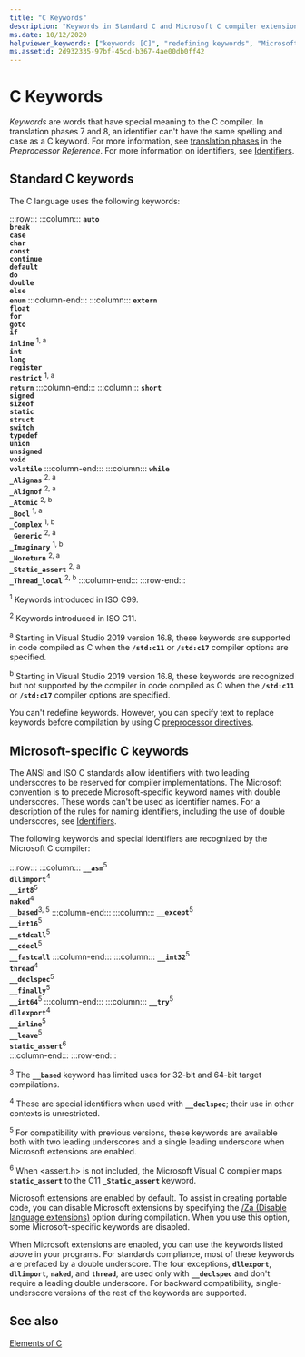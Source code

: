 ```yaml
---
title: "C Keywords"
description: "Keywords in Standard C and Microsoft C compiler extensions."
ms.date: 10/12/2020
helpviewer_keywords: ["keywords [C]", "redefining keywords", "Microsoft-specific keywords"]
ms.assetid: 2d932335-97bf-45cd-b367-4ae00db0ff42
---
```

# C Keywords

*Keywords* are words that have special meaning to the C compiler. In translation phases 7 and 8, an identifier can't have the same spelling and case as a C keyword. For more information, see [translation phases](../preprocessor/phases-of-translation.md) in the *Preprocessor Reference*. For more information on identifiers, see [Identifiers](../c-language/c-identifiers.md).

## Standard C keywords

The C language uses the following keywords:

:::row:::
    :::column:::
        **`auto`**\
        **`break`**\
        **`case`**\
        **`char`**\
        **`const`**\
        **`continue`**\
        **`default`**\
        **`do`**\
        **`double`**\
        **`else`**\
        **`enum`**
    :::column-end:::
    :::column:::
        **`extern`**\
        **`float`**\
        **`for`**\
        **`goto`**\
        **`if`**\
        **`inline`** <sup>1, a</sup>\
        **`int`**\
        **`long`**\
        **`register`**\
        **`restrict`** <sup>1, a</sup>\
        **`return`**
    :::column-end:::
    :::column:::
        **`short`**\
        **`signed`**\
        **`sizeof`**\
        **`static`**\
        **`struct`**\
        **`switch`**\
        **`typedef`**\
        **`union`**\
        **`unsigned`**\
        **`void`**\
        **`volatile`**
    :::column-end:::
    :::column:::
        **`while`**\
        **`_Alignas`** <sup>2, a</sup>\
        **`_Alignof`** <sup>2, a</sup>\
        **`_Atomic`** <sup>2, b</sup>\
        **`_Bool`** <sup>1, a</sup>\
        **`_Complex`** <sup>1, b</sup>\
        **`_Generic`** <sup>2, a</sup>\
        **`_Imaginary`** <sup>1, b</sup>\
        **`_Noreturn`** <sup>2, a</sup>\
        **`_Static_assert`** <sup>2, a</sup>\
        **`_Thread_local`** <sup>2, b</sup>
    :::column-end:::
:::row-end:::

<sup>1</sup>  Keywords introduced in ISO C99.

<sup>2</sup>   Keywords introduced in ISO C11.

<sup>a</sup>  Starting in Visual Studio 2019 version 16.8, these keywords are supported in code compiled as C when the **`/std:c11`** or **`/std:c17`** compiler options are specified.

<sup>b</sup>  Starting in Visual Studio 2019 version 16.8, these keywords are recognized but not supported by the compiler in code compiled as C when the **`/std:c11`** or **`/std:c17`** compiler options are specified.

You can't redefine keywords. However, you can specify text to replace keywords before compilation by using C [preprocessor directives](../preprocessor/preprocessor-directives.md).

## Microsoft-specific C keywords

The ANSI and ISO C standards allow identifiers with two leading underscores to be reserved for compiler implementations. The Microsoft convention is to precede Microsoft-specific keyword names with double underscores. These words can't be used as identifier names. For a description of the rules for naming identifiers, including the use of double underscores, see [Identifiers](../c-language/c-identifiers.md).

The following keywords and special identifiers are recognized by the Microsoft C compiler:

:::row:::
    :::column:::
        **`__asm`**<sup>5</sup>\
        **`dllimport`**<sup>4</sup>\
        **`__int8`**<sup>5</sup>\
        **`naked`**<sup>4</sup>\
        **`__based`**<sup>3, 5</sup>
    :::column-end:::
    :::column:::
        **`__except`**<sup>5</sup>\
        **`__int16`**<sup>5</sup>\
        **`__stdcall`**<sup>5</sup>\
        **`__cdecl`**<sup>5</sup>\
        **`__fastcall`**
    :::column-end:::
    :::column:::
        **`__int32`**<sup>5</sup>\
        **`thread`**<sup>4</sup>\
        **`__declspec`**<sup>5</sup>\
        **`__finally`**<sup>5</sup>\
        **`__int64`**<sup>5</sup>
    :::column-end:::
    :::column:::
        **`__try`**<sup>5</sup>\
        **`dllexport`**<sup>4</sup>\
        **`__inline`**<sup>5</sup>\
        **`__leave`**<sup>5</sup>\
        **`static_assert`**<sup>6</sup>\
    :::column-end:::
:::row-end:::

<sup>3</sup> The **`__based`** keyword has limited uses for 32-bit and 64-bit target compilations.

<sup>4</sup> These are special identifiers when used with **`__declspec`**; their use in other contexts is unrestricted.

<sup>5</sup> For compatibility with previous versions, these keywords are available both with two leading underscores and a single leading underscore when Microsoft extensions are enabled.

<sup>6</sup> When <assert.h> is not included, the Microsoft Visual C compiler maps **`static_assert`** to the C11 **`_Static_assert`** keyword.

Microsoft extensions are enabled by default. To assist in creating portable code, you can disable Microsoft extensions by specifying the [/Za \(Disable language extensions)](../build/reference/za-ze-disable-language-extensions.md) option during compilation. When you use this option, some Microsoft-specific keywords are disabled.

When Microsoft extensions are enabled, you can use the keywords listed above in your programs. For standards compliance, most of these keywords are prefaced by a double underscore. The four exceptions, **`dllexport`**, **`dllimport`**, **`naked`**, and **`thread`**, are used only with **`__declspec`** and don't require a leading double underscore. For backward compatibility, single-underscore versions of the rest of the keywords are supported.

## See also

[Elements of C](../c-language/elements-of-c.md)
